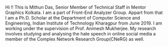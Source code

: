 Hi !! This is Mithun Das, Senior Member of Technical Staff in Mentor Graphics Kolkata. I am a part of Front-End Analyzer Group.
Appart from that I am a Ph.D. Scholar at the Department of Computer Science and Engineering, Indian Institute of Technology Kharagpur from June 2019. I am working under the supervision of Prof. Animesh Mukherjee. My research involves studying and analysing the hate speech in online social media a member of the Complex Network Research Group(CNeRG) as well.

